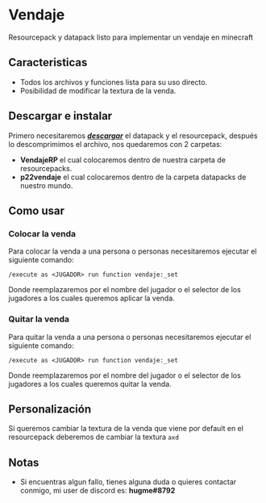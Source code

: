 # Vendaje
 Resourcepack y datapack listo para implementar un vendaje en minecraft
 
## Caracteristicas
- Todos los archivos y funciones lista para su uso directo.
- Posibilidad de modificar la textura de la venda.

## Descargar e instalar
Primero necesitaremos [***descargar***](https://github.com/Julioxidop/Vendaje/releases/tag/1.0 "aquí") el datapack y el resourcepack, después lo descomprimimos el archivo, nos quedaremos con 2 carpetas:
- **VendajeRP** el cual colocaremos dentro de nuestra carpeta de resourcepacks.
- **p22vendaje** el cual colocaremos dentro de la carpeta datapacks de nuestro mundo.

## Como usar
### Colocar la venda
Para colocar la venda a una persona o personas necesitaremos ejecutar el siguiente comando:
```
/execute as <JUGADOR> run function vendaje:_set
```
Donde reemplazaremos <JUGADOR> por el nombre del jugador o el selector de los jugadores a los cuales queremos aplicar la venda.
 
### Quitar la venda
Para quitar la venda a una persona o personas necesitaremos ejecutar el siguiente comando:
```
/execute as <JUGADOR> run function vendaje:_set
```
Donde reemplazaremos <JUGADOR> por el nombre del jugador o el selector de los jugadores a los cuales queremos quitar la venda.

## Personalización
Si queremos cambiar la textura de la venda que viene por default en el resourcepack deberemos de cambiar la textura `axd`
 
## Notas
- Si encuentras algun fallo, tienes alguna duda o quieres contactar conmigo, mi user de discord es: **hugme#8792**
